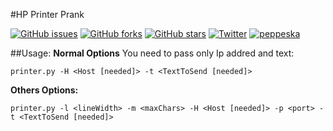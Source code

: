 #HP Printer Prank

[![GitHub issues](https://img.shields.io/github/issues/peppeska/HP_Printer-prank.svg)](https://github.com/peppeska/HP_Printer-prank/issues)
[![GitHub forks](https://img.shields.io/github/forks/peppeska/HP_Printer-prank.svg)](https://github.com/peppeska/HP_Printer-prank/network)
[![GitHub stars](https://img.shields.io/github/stars/peppeska/HP_Printer-prank.svg)](https://github.com/peppeska/HP_Printer-prank/stargazers)
[![Twitter](https://img.shields.io/twitter/url/https/github.com/peppeska/HP_Printer-prank.svg?style=social)](https://twitter.com/intent/tweet?text=Wow:&url=%5Bobject%20Object%5D)
[![peppeska](https://img.shields.io/badge/peppeska-developer-red.svg)](http://peppeska.github.io)


##Usage:
**Normal Options**
You need to pass only Ip addred and text:

```
printer.py -H <Host [needed]> -t <TextToSend [needed]>
```

**Others Options:**

```
printer.py -l <lineWidth> -m <maxChars> -H <Host [needed]> -p <port> -t <TextToSend [needed]>
```
